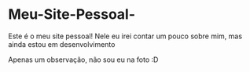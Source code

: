 # Meu-Site-Pessoal-
Este é o meu site pessoal! Nele eu irei contar um pouco  sobre mim, mas ainda estou em desenvolvimento

Apenas um observação, não sou eu na foto :D
